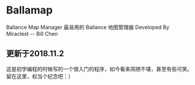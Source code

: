 # Ballamap
Ballance Map Manager
最易用的 Ballance 地图管理器
Developed By Miraclest -- Bill Chen



## 更新于2018.11.2
这是初学编程的时候写的一个很入门的程序，如今看来简陋不堪，甚至有些可笑。留在这里，权当个纪念吧：）
